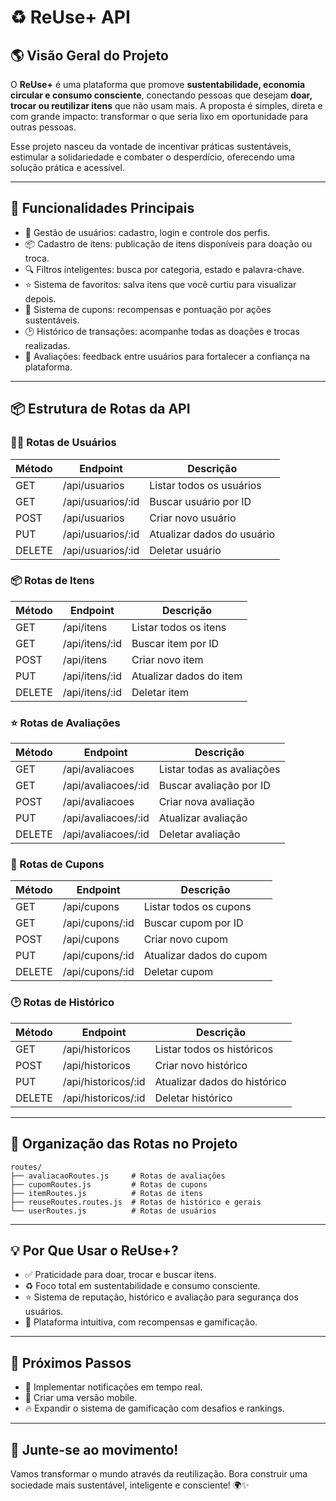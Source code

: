 
# ♻️ ReUse+ API

## 🌎 Visão Geral do Projeto

O **ReUse+** é uma plataforma que promove **sustentabilidade, economia circular e consumo consciente**, conectando pessoas que desejam **doar, trocar ou reutilizar itens** que não usam mais. A proposta é simples, direta e com grande impacto: transformar o que seria lixo em oportunidade para outras pessoas.

Esse projeto nasceu da vontade de incentivar práticas sustentáveis, estimular a solidariedade e combater o desperdício, oferecendo uma solução prática e acessível.

---

## 🚀 Funcionalidades Principais

- 👤 Gestão de usuários: cadastro, login e controle dos perfis.
- 📦 Cadastro de itens: publicação de itens disponíveis para doação ou troca.
- 🔍 Filtros inteligentes: busca por categoria, estado e palavra-chave.
- ⭐ Sistema de favoritos: salva itens que você curtiu para visualizar depois.
- 🎁 Sistema de cupons: recompensas e pontuação por ações sustentáveis.
- 🕑 Histórico de transações: acompanhe todas as doações e trocas realizadas.
- 🌟 Avaliações: feedback entre usuários para fortalecer a confiança na plataforma.

---

## 📦 Estrutura de Rotas da API

### 🧑‍💻 Rotas de Usuários
| Método | Endpoint         | Descrição                  |
|--------|------------------|----------------------------|
| GET    | /api/usuarios    | Listar todos os usuários   |
| GET    | /api/usuarios/:id| Buscar usuário por ID      |
| POST   | /api/usuarios    | Criar novo usuário         |
| PUT    | /api/usuarios/:id| Atualizar dados do usuário |
| DELETE | /api/usuarios/:id| Deletar usuário            |

### 📦 Rotas de Itens
| Método | Endpoint        | Descrição                   |
|--------|-----------------|-----------------------------|
| GET    | /api/itens      | Listar todos os itens       |
| GET    | /api/itens/:id  | Buscar item por ID          |
| POST   | /api/itens      | Criar novo item             |
| PUT    | /api/itens/:id  | Atualizar dados do item     |
| DELETE | /api/itens/:id  | Deletar item                |

### ⭐ Rotas de Avaliações
| Método | Endpoint              | Descrição                      |
|--------|-----------------------|--------------------------------|
| GET    | /api/avaliacoes       | Listar todas as avaliações     |
| GET    | /api/avaliacoes/:id   | Buscar avaliação por ID        |
| POST   | /api/avaliacoes       | Criar nova avaliação           |
| PUT    | /api/avaliacoes/:id   | Atualizar avaliação            |
| DELETE | /api/avaliacoes/:id   | Deletar avaliação              |

### 🎁 Rotas de Cupons
| Método | Endpoint         | Descrição                  |
|--------|------------------|----------------------------|
| GET    | /api/cupons      | Listar todos os cupons     |
| GET    | /api/cupons/:id  | Buscar cupom por ID        |
| POST   | /api/cupons      | Criar novo cupom           |
| PUT    | /api/cupons/:id  | Atualizar dados do cupom   |
| DELETE | /api/cupons/:id  | Deletar cupom              |

### 🕑 Rotas de Histórico
| Método | Endpoint               | Descrição                     |
|--------|------------------------|-------------------------------|
| GET    | /api/historicos        | Listar todos os históricos    |
| POST   | /api/historicos        | Criar novo histórico          |
| PUT    | /api/historicos/:id    | Atualizar dados do histórico  |
| DELETE | /api/historicos/:id    | Deletar histórico             |

---

## 🔗 Organização das Rotas no Projeto

```
routes/
├── avaliacaoRoutes.js     # Rotas de avaliações
├── cupomRoutes.js         # Rotas de cupons
├── itemRoutes.js          # Rotas de itens
├── reuseRoutes.routes.js  # Rotas de histórico e gerais
└── userRoutes.js          # Rotas de usuários
```

---

## 💡 Por Que Usar o ReUse+?

- ✅ Praticidade para doar, trocar e buscar itens.
- ♻️ Foco total em sustentabilidade e consumo consciente.
- ⭐ Sistema de reputação, histórico e avaliação para segurança dos usuários.
- 🎯 Plataforma intuitiva, com recompensas e gamificação.

---

## 🚀 Próximos Passos

- 🔧 Implementar notificações em tempo real.
- 📲 Criar uma versão mobile.
- 🔥 Expandir o sistema de gamificação com desafios e rankings.

---

## 💚 Junte-se ao movimento!
Vamos transformar o mundo através da reutilização. Bora construir uma sociedade mais sustentável, inteligente e consciente! 🌍✨
